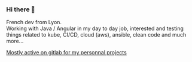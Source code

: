 ### Hi there 👋

French dev from Lyon.  
Working with Java / Angular in my day to day job, interested and testing things related to kube, CI/CD, cloud (aws), ansible, clean code and much more...  

[Mostly active on gitlab for my personnal projects](https://gitlab.com/afradet)


<!--
**alexandrefradet/alexandrefradet** is a ✨ _special_ ✨ repository because its `README.md` (this file) appears on your GitHub profile.
[![Anurag's github stats](https://github-readme-stats.vercel.app/api?username=alexandrefradet)](https://github.com/anuraghazra/github-readme-stats)

Here are some ideas to get you started:

- 🔭 I’m currently working on ...
- 🌱 I’m currently learning ...
- 👯 I’m looking to collaborate on ...
- 🤔 I’m looking for help with ...
- 💬 Ask me about ...
- 📫 How to reach me: ...
- 😄 Pronouns: ...
- ⚡ Fun fact: ...
-->

